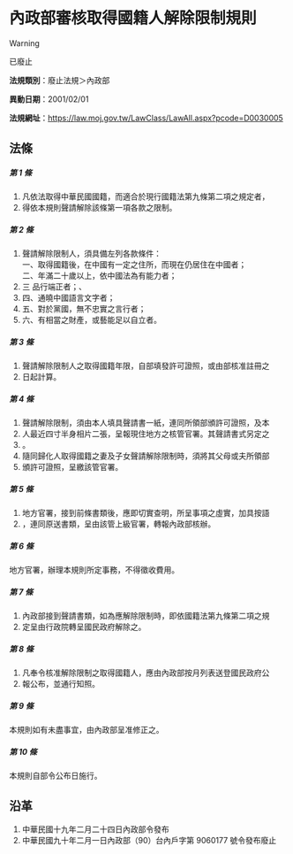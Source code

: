 # 內政部審核取得國籍人解除限制規則


> [!WARNING]
> 已廢止


**法規類別**：廢止法規＞內政部

**異動日期**：2001/02/01  

**法規網址**：https://law.moj.gov.tw/LawClass/LawAll.aspx?pcode=D0030005



## 法條
##### 第 1 條
1. 凡依法取得中華民國國籍，而適合於現行國籍法第九條第二項之規定者，
1. 得依本規則聲請解除該條第一項各款之限制。

##### 第 2 條
1. 聲請解除限制人，須具備左列各款條件：  
一、取得國籍後，在中國有一定之住所，而現在仍居住在中國者；  
二、年滿二十歲以上，依中國法為有能力者；
1. 三  品行端正者；、
1. 四、通曉中國語言文字者；
1. 五、對於黨國，無不忠實之言行者；
1. 六、有相當之財產，或藝能足以自立者。

##### 第 3 條
1. 聲請解除限制人之取得國籍年限，自部填發許可證照，或由部核准註冊之
1. 日起計算。

##### 第 4 條
1. 聲請解除限制，須由本人填具聲請書一紙，連同所領部頒許可證照，及本
1. 人最近四寸半身相片二張，呈報現住地方之核管官署。其聲請書式另定之
1. 。
1. 隨同歸化人取得國籍之妻及子女聲請解除限制時，須將其父母或夫所領部
1. 頒許可證照，呈繳該管官署。

##### 第 5 條
1. 地方官署，接到前條書類後，應即切實查明，所呈事項之虛實，加具按語
1. ，連同原送書類，呈由該管上級官署，轉報內政部核辦。

##### 第 6 條
地方官署，辦理本規則所定事務，不得徵收費用。

##### 第 7 條
1. 內政部接到聲請書類，如為應解除限制時，即依國籍法第九條第二項之規
1. 定呈由行政院轉呈國民政府解除之。

##### 第 8 條
1. 凡奉令核准解除限制之取得國籍人，應由內政部按月列表送登國民政府公
1. 報公布，並通行知照。

##### 第 9 條
本規則如有未盡事宜，由內政部呈准修正之。

##### 第 10 條
本規則自部令公布日施行。

## 沿革
1. 中華民國十九年二月二十四日內政部令發布
1. 中華民國九十年二月一日內政部（90）台內戶字第 9060177  號令發布廢止
